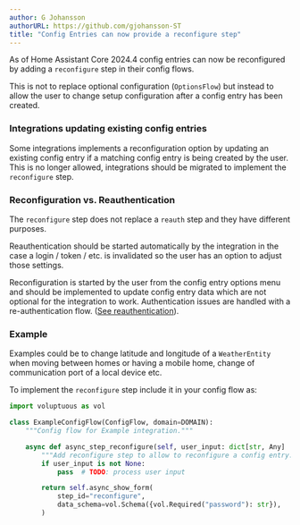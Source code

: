 ```yaml
---
author: G Johansson
authorURL: https://github.com/gjohansson-ST
title: "Config Entries can now provide a reconfigure step"
---
```


As of Home Assistant Core 2024.4 config entries can now be reconfigured by adding a `reconfigure` step in their config flows.

This is not to replace optional configuration (`OptionsFlow`) but instead to allow the user to change setup configuration after a config entry has been created.

### Integrations updating existing config entries

Some integrations implements a reconfiguration option by updating an existing config entry if a matching config entry is being created by the user. This is no longer allowed, integrations should be migrated to implement the `reconfigure` step.

### Reconfiguration vs. Reauthentication

The `reconfigure` step does not replace a `reauth` step and they have different purposes.

Reauthentication should be started automatically by the integration in the case a login / token / etc. is invalidated so the user has an option to adjust those settings.

Reconfiguration is started by the user from the config entry options menu and should be implemented to update config entry data which are not optional for the integration to work. Authentication issues are handled with a re-authentication flow. ([See reauthentication](/docs/config_entries_config_flow_handler#reauthentication)).

### Example

Examples could be to change latitude and longitude of a `WeatherEntity` when moving between homes or having a mobile home, change of communication port of a local device etc.

To implement the `reconfigure` step include it in your config flow as:

```python
import voluptuous as vol

class ExampleConfigFlow(ConfigFlow, domain=DOMAIN):
    """Config flow for Example integration."""

    async def async_step_reconfigure(self, user_input: dict[str, Any] | None = None):
        """Add reconfigure step to allow to reconfigure a config entry."""
        if user_input is not None:
            pass  # TODO: process user input

        return self.async_show_form(
            step_id="reconfigure",
            data_schema=vol.Schema({vol.Required("password"): str}),
        )
```
